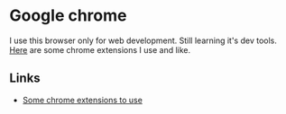 # Google chrome
I use this browser only for web development. Still learning it's dev tools. [Here](https://github.com/learn-anything/chrome-extensions) are some chrome extensions I use and like.

## Links
- [Some chrome extensions to use](https://news.ycombinator.com/item?id=15696056)